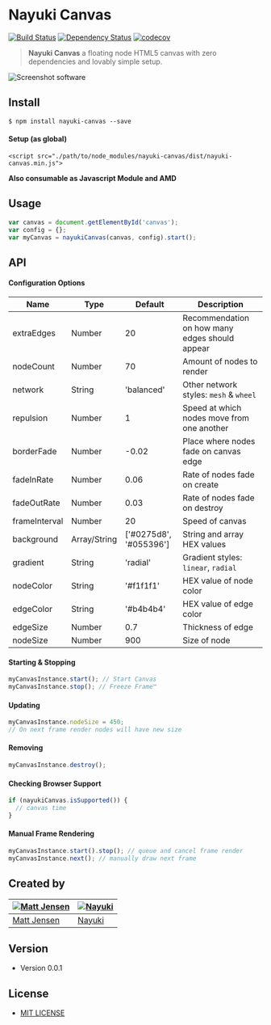 # Nayuki Canvas

[![Build Status](https://travis-ci.org/Matt-Jensen/nayuki-canvas.svg?branch=master)](https://travis-ci.org/Matt-Jensen/nayuki-canvas)
[![Dependency Status](https://david-dm.org/matt-jensen/nayuki-canvas.svg)](https://david-dm.org/matt-jensen/nayuki-canvas)
[![codecov](https://codecov.io/gh/Matt-Jensen/nayuki-canvas/branch/master/graph/badge.svg)](https://codecov.io/gh/Matt-Jensen/nayuki-canvas)

> **Nayuki Canvas** a floating node HTML5 canvas with zero dependencies and lovably simple setup.

![Screenshot software](https://raw.githubusercontent.com/Matt-Jensen/nayuki-canvas/master/public/screenshot.gif "screenshot of Nayuki Canvas")

## Install
```
$ npm install nayuki-canvas --save
```

#### Setup (as global)
```
<script src="./path/to/node_modules/nayuki-canvas/dist/nayuki-canvas.min.js">
```
**Also consumable as Javascript Module and AMD**

## Usage
```js
var canvas = document.getElementById('canvas');
var config = {};
var myCanvas = nayukiCanvas(canvas, config).start();
```

## API
#### Configuration Options
| Name | Type | Default | Description |
|---|---|---|---|
| extraEdges | Number | 20 | Recommendation on how many edges should appear |
| nodeCount |  Number | 70 | Amount of nodes to render |
| network | String | 'balanced' | Other network styles: `mesh` & `wheel` |
| repulsion | Number | 1 | Speed at which nodes move from one another |
| borderFade | Number | -0.02 | Place where nodes fade on canvas edge |
| fadeInRate | Number | 0.06 | Rate of nodes fade on create |
| fadeOutRate | Number | 0.03 | Rate of nodes fade on destroy |
| frameInterval | Number | 20 | Speed of canvas |
| background | Array/String | ['#0275d8', '#055396'] | String and array HEX values |
| gradient | String | 'radial' | Gradient styles: `linear`, `radial` |
| nodeColor | String | '#f1f1f1' | HEX value of node color |
| edgeColor | String | '#b4b4b4' | HEX value of edge color |
| edgeSize | Number | 0.7 | Thickness of edge |
| nodeSize | Number | 900 | Size of node |

#### Starting & Stopping
```js
myCanvasInstance.start(); // Start Canvas
myCanvasInstance.stop(); // Freeze Frame™
```

#### Updating
```js
myCanvasInstance.nodeSize = 450;
// On next frame render nodes will have new size
```

#### Removing
```js
myCanvasInstance.destroy();
```

#### Checking Browser Support
```js
if (nayukiCanvas.isSupported()) {
  // canvas time
}
```

#### Manual Frame Rendering
```js
myCanvasInstance.start().stop(); // queue and cancel frame render
myCanvasInstance.next(); // manually draw next frame
```

## Created by
[![Matt Jensen](https://avatars1.githubusercontent.com/u/1538209?v=3&amp;s=100)](https://github.com/Matt-Jensen) | [![Nayuki](https://avatars3.githubusercontent.com/u/672172?v=3&amp;s=100)](https://www.nayuki.io)
---|---
[Matt Jensen](https://github.com/Matt-Jensen) | [Nayuki](https://www.nayuki.io)

## Version
* Version 0.0.1

## License
* [MIT LICENSE](https://github.com/Matt-Jensen/nayuki-canvas/blob/master/LICENSE)

